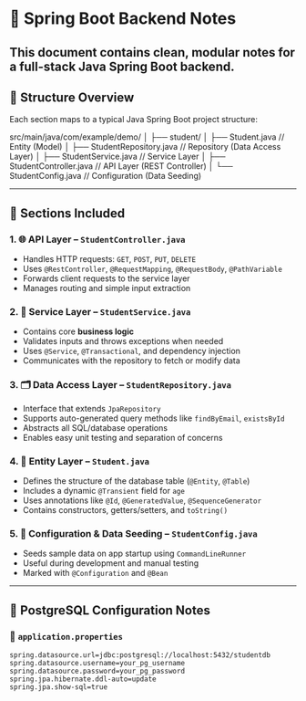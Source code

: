 # 📘 Spring Boot Backend Notes

This document contains clean, modular notes for a full-stack Java Spring Boot backend.
---

## 📂 Structure Overview

Each section maps to a typical Java Spring Boot project structure:

src/main/java/com/example/demo/
│
├── student/
│ ├── Student.java // Entity (Model)
│ ├── StudentRepository.java // Repository (Data Access Layer)
│ ├── StudentService.java // Service Layer
│ ├── StudentController.java // API Layer (REST Controller)
│ └── StudentConfig.java // Configuration (Data Seeding)

---

## 📌 Sections Included

### 1. 🌐 API Layer – `StudentController.java`

- Handles HTTP requests: `GET`, `POST`, `PUT`, `DELETE`
- Uses `@RestController`, `@RequestMapping`, `@RequestBody`, `@PathVariable`
- Forwards client requests to the service layer
- Manages routing and simple input extraction

### 2. 🧠 Service Layer – `StudentService.java`

- Contains core **business logic**
- Validates inputs and throws exceptions when needed
- Uses `@Service`, `@Transactional`, and dependency injection
- Communicates with the repository to fetch or modify data

### 3. 🗂️ Data Access Layer – `StudentRepository.java`

- Interface that extends `JpaRepository`
- Supports auto-generated query methods like `findByEmail`, `existsById`
- Abstracts all SQL/database operations
- Enables easy unit testing and separation of concerns

### 4. 🧱 Entity Layer – `Student.java`

- Defines the structure of the database table (`@Entity`, `@Table`)
- Includes a dynamic `@Transient` field for `age`
- Uses annotations like `@Id`, `@GeneratedValue`, `@SequenceGenerator`
- Contains constructors, getters/setters, and `toString()`

### 5. 🧪 Configuration & Data Seeding – `StudentConfig.java`

- Seeds sample data on app startup using `CommandLineRunner`
- Useful during development and manual testing
- Marked with `@Configuration` and `@Bean`

---

## 🐘 PostgreSQL Configuration Notes

### 🔧 `application.properties`
```properties
spring.datasource.url=jdbc:postgresql://localhost:5432/studentdb
spring.datasource.username=your_pg_username
spring.datasource.password=your_pg_password
spring.jpa.hibernate.ddl-auto=update
spring.jpa.show-sql=true

